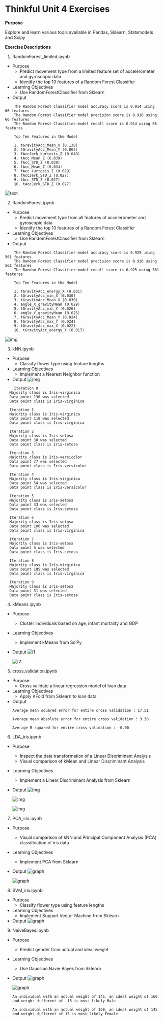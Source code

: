 # Thinkful Unit 4 Exercises

**Purpose**

Explore and learn various tools available in Pandas, Sklearn, Statsmodels and Scipy

**Exercise Descriptions**

1. RandomForest_limited.ipynb
  * Purpose
    * Predict movement type from a limited feature set of accelerometer and gyroscopic data
    * Identify the top 10 features of a Random Forest Classifier
  * Learning Objectives
    * Use RandomForestClassifier from Sklearn
  * Output
```
    The Random Forest Classifier model accuracy score is 0.914 using 66 features
    The Random Forest Classifier model precision score is 0.916 using 66 features
    The Random Forest Classifier model recall score is 0.914 using 66 features

    Top Ten Features in the Model

    1. tGravityAcc_Mean_X (0.130)
    2. tGravityAcc_Mean_Y (0.065)
    3. fAccJerk_kurtosis_Z (0.040)
    4. tAcc_Mean_Z (0.039)
    5. fAcc_STD_Z (0.039)
    6. fAcc_Mean_Z (0.034)
    7. fAcc_kurtosis_Z (0.029)
    8. fAccJerk_STD_Z (0.027)
    9. tAcc_STD_Z (0.027)
    10. tAccJerk_STD_Z (0.027)
```
![text](https://github.com/silkaitis/Thinkful-unit4/blob/master/images/Feature_Importance.png?raw=true)

2. RandomForest.ipynb
  * Purpose
    * Predict movement type from all features of accelerometer and gyroscopic data
    * Identify the top 10 features of a Random Forest Classifier
  * Learning Objectives
    * Use RandomForestClassifier from Sklearn
  * Output
```
    The Random Forest Classifier model accuracy score is 0.925 using 561 features
    The Random Forest Classifier model precision score is 0.926 using 561 features
    The Random Forest Classifier model recall score is 0.925 using 561 features

    Top Ten Features in the Model

    1. tGravityAcc_energy_X (0.031)
    2. tGravityAcc_min_X (0.030)
    3. tGravityAcc_Mean_X (0.030)
    4. angle_X_gravityMean (0.029)
    5. tGravityAcc_min_Y (0.026)
    6. angle_Y_gravityMean (0.025)
    7. tGravityAcc_Mean_Y (0.024)
    8. tGravityAcc_max_Y (0.024)
    9. tGravityAcc_max_X (0.022)
    10. tGravityAcc_energy_Y (0.017)
```
![img](https://github.com/silkaitis/Thinkful-unit4/blob/master/images/Feature_Importance_Full.png?raw=true)

3. kNN.ipynb
  * Purpose
    * Classify flower type using feature lengths
  * Learning Objectives
    * Implement a Nearest Neighbor function
  * Output
  ![img](https://github.com/silkaitis/Thinkful-unit4/blob/master/images/kNN_sepal_wid_vs_len.png?raw=true)
  ```
      Iteration 0
    Majority class is Iris-virginica
    Data point 130 was selected
    Data point class is Iris-virginica

    Iteration 1
    Majority class is Iris-virginica
    Data point 118 was selected
    Data point class is Iris-virginica

    Iteration 2
    Majority class is Iris-setosa
    Data point 38 was selected
    Data point class is Iris-setosa

    Iteration 3
    Majority class is Iris-versicolor
    Data point 77 was selected
    Data point class is Iris-versicolor

    Iteration 4
    Majority class is Iris-virginica
    Data point 54 was selected
    Data point class is Iris-versicolor

    Iteration 5
    Majority class is Iris-setosa
    Data point 33 was selected
    Data point class is Iris-setosa

    Iteration 6
    Majority class is Iris-setosa
    Data point 106 was selected
    Data point class is Iris-virginica

    Iteration 7
    Majority class is Iris-setosa
    Data point 6 was selected
    Data point class is Iris-setosa

    Iteration 8
    Majority class is Iris-virginica
    Data point 105 was selected
    Data point class is Iris-virginica

    Iteration 9
    Majority class is Iris-setosa
    Data point 31 was selected
    Data point class is Iris-setosa
  ```

4. kMeans.ipynb
  * Purpose
    * Cluster individuals based on age, infant mortality and GDP
  * Learning Objectives
    * Implement kMeans from SciPy
  * Output
    ![i1](https://github.com/silkaitis/Thinkful-unit4/blob/master/images/GDPperCapita.png?raw=true)

    ![i2](https://github.com/silkaitis/Thinkful-unit4/blob/master/images/Average%20within-cluster%20sum%20of%20squares.png?raw=true)
5. cross_validation.ipynb
  * Purpose
    * Cross validate a linear regression model of loan data
  * Learning Objectives
    * Apply KFold from Sklearn to loan data
  * Output
    ```
    Average mean squared error for entire cross validation : 17.51

    Average mean absolute error for entire cross validation : 3.38

    Average R squared for entire cross validation : -0.00
    ```
6. LDA_iris.ipynb
  * Purpose
    * Inspect the data transformation of a Linear Discriminant Analysis
    * Visual comparison of kMean and Linear Discriminant Analysis
  * Learning Objectives
    * Implement a Linear Discriminant Analysis from Sklearn
  * Output
    ![img](https://github.com/silkaitis/Thinkful-unit4/blob/master/images/Iris%20dataset%20-%20raw.png?raw=true)

    ![img](https://github.com/silkaitis/Thinkful-unit4/blob/master/images/Iris%20dataset%20-%20LDA.png?raw=true)

    ![img](https://github.com/silkaitis/Thinkful-unit4/blob/master/images/Iris%20dataset%20-%20LDA%20kMeans.png?raw=true)

7. PCA_iris.ipynb
  * Purpose
    * Visual comparison of kNN and Principal Component Analysis (PCA) classification of iris data
  * Learning Objectives
    * Implement PCA from Sklearn
  * Output
  ![graph](https://github.com/silkaitis/Thinkful-unit4/blob/master/images/Iris%20dataset%20-%20PCA.png?raw=true)

    ![graph](https://github.com/silkaitis/Thinkful-unit4/blob/master/images/Iris%20dataset%20-%20kNN.png?raw=true)

8. SVM_iris.ipynb
  * Purpose
    * Classify flower type using feature lengths
  * Learning Objectives
    * Implement Support Vector Machine from Sklearn
  * Output
    ![graph](https://github.com/silkaitis/Thinkful-unit4/blob/master/images/Iris%20-%20SVM.png?raw=true)

9. NaiveBayes.ipynb
  * Purpose
    * Predict gender from actual and ideal weight
  * Learning Objectives
    * Use Gaussian Navie Bayes from Sklearn
  * Output
  ![graph](https://github.com/silkaitis/Thinkful-unit4/blob/master/images/Acutal%20&%20Ideal%20Weight.png?raw=true)

    ![graph](https://github.com/silkaitis/Thinkful-unit4/blob/master/images/Difference%20in%20Actual%20&%20Ideal%20Weight.png?raw=true)

    ```
    An individual with an actual weight of 145, an ideal weight of 160 and weight different of -15 is most likely Male

    An individual with an actual weight of 160, an ideal weight of 145 and weight different of 15 is most likely Female
    ```
